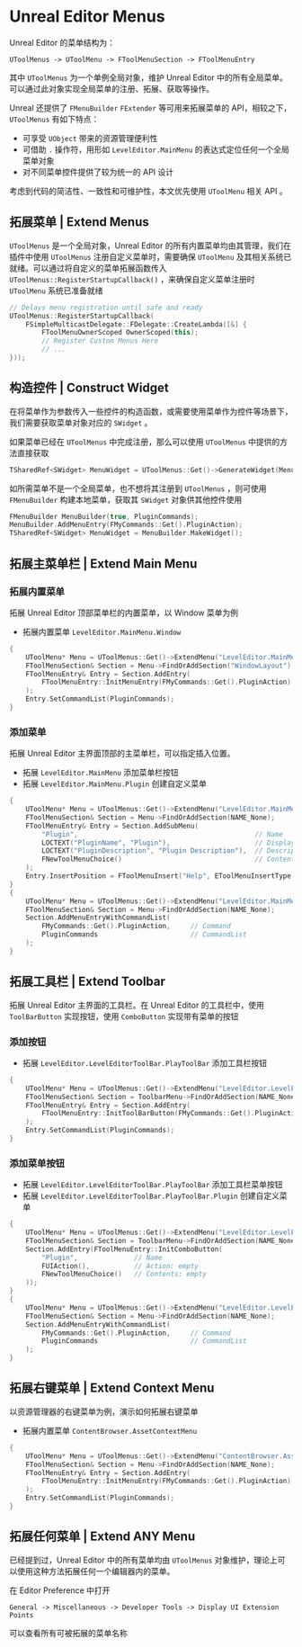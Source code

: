 # Unreal Editor Menus

Unreal Editor 的菜单结构为：

`UToolMenus -> UToolMenu -> FToolMenuSection -> FToolMenuEntry`

其中 `UToolMenus` 为一个单例全局对象，维护 Unreal Editor 中的所有全局菜单。可以通过此对象实现全局菜单的注册、拓展、获取等操作。

Unreal 还提供了 `FMenuBuilder` `FExtender` 等可用来拓展菜单的 API，相较之下，`UToolMenus` 有如下特点：

- 可享受 `UObject` 带来的资源管理便利性
- 可借助 `.` 操作符，用形如 `LevelEditor.MainMenu` 的表达式定位任何一个全局菜单对象
- 对不同菜单控件提供了较为统一的 API 设计

考虑到代码的简洁性、一致性和可维护性，本文优先使用 `UToolMenu` 相关 API 。

## 拓展菜单 | Extend Menus

`UToolMenus` 是一个全局对象，Unreal Editor 的所有内置菜单均由其管理，我们在插件中使用 `UToolMenus` 注册自定义菜单时，需要确保 `UToolMenu` 及其相关系统已就绪。可以通过将自定义的菜单拓展函数传入 `UToolMenus::RegisterStartupCallback()` ，来确保自定义菜单注册时 `UToolMenu` 系统已准备就绪

```cpp
// Delays menu registration until safe and ready
UToolMenus::RegisterStartupCallback(
    FSimpleMulticastDelegate::FDelegate::CreateLambda([&] {
        FToolMenuOwnerScoped OwnerScoped(this);
        // Register Custom Menus Here
        // ...
}));
```

## 构造控件 | Construct Widget

在将菜单作为参数传入一些控件的构造函数，或需要使用菜单作为控件等场景下，我们需要获取菜单对象对应的 `SWidget` 。

如果菜单已经在 `UToolMenus` 中完成注册，那么可以使用 `UToolMenus` 中提供的方法直接获取

```cpp
TSharedRef<SWidget> MenuWidget = UToolMenus::Get()->GenerateWidget(Menu);
```

如所需菜单不是一个全局菜单，也不想将其注册到 `UToolMenus` ，则可使用 `FMenuBuilder` 构建本地菜单，获取其 `SWidget` 对象供其他控件使用

```cpp
FMenuBuilder MenuBuilder(true, PluginCommands);
MenuBuilder.AddMenuEntry(FMyCommands::Get().PluginAction);
TSharedRef<SWidget> MenuWidget = MenuBuilder.MakeWidget();
```

## 拓展主菜单栏 | Extend Main Menu

### 拓展内置菜单

拓展 Unreal Editor 顶部菜单栏的内置菜单，以 Window 菜单为例

- 拓展内置菜单 `LevelEditor.MainMenu.Window`

```cpp
{
    UToolMenu* Menu = UToolMenus::Get()->ExtendMenu("LevelEditor.MainMenu.Window");
    FToolMenuSection& Section = Menu->FindOrAddSection("WindowLayout");
    FToolMenuEntry& Entry = Section.AddEntry(
        FToolMenuEntry::InitMenuEntry(FMyCommands::Get().PluginAction)
    );
    Entry.SetCommandList(PluginCommands);
}
```

### 添加菜单

拓展 Unreal Editor 主界面顶部的主菜单栏，可以指定插入位置。

- 拓展 `LevelEditor.MainMenu` 添加菜单栏按钮
- 拓展 `LevelEditor.MainMenu.Plugin` 创建自定义菜单

```cpp
{
    UToolMenu* Menu = UToolMenus::Get()->ExtendMenu("LevelEditor.MainMenu");
    FToolMenuSection& Section = Menu->FindOrAddSection(NAME_None);
    FToolMenuEntry& Entry = Section.AddSubMenu(
        "Plugin",                                            // Name
        LOCTEXT("PluginName", "Plugin"),                     // Display Name
        LOCTEXT("PluginDescription", "Plugin Description"),  // Descriptions
        FNewToolMenuChoice()                                 // Contents: empty
    );
    Entry.InsertPosition = FToolMenuInsert("Help", EToolMenuInsertType::Before);
}
{
    UToolMenu* Menu = UToolMenus::Get()->ExtendMenu("LevelEditor.MainMenu.Plugin");
    FToolMenuSection& Section = Menu->FindOrAddSection(NAME_None);
    Section.AddMenuEntryWithCommandList(
        FMyCommands::Get().PluginAction,     // Command
        PluginCommands                       // CommandList
    );
}
```

## 拓展工具栏 | Extend Toolbar

拓展 Unreal Editor 主界面的工具栏。在 Unreal Editor 的工具栏中，使用 `ToolBarButton` 实现按钮，使用 `ComboButton` 实现带有菜单的按钮

### 添加按钮

- 拓展 `LevelEditor.LevelEditorToolBar.PlayToolBar` 添加工具栏按钮

```cpp
{
    UToolMenu* Menu = UToolMenus::Get()->ExtendMenu("LevelEditor.LevelEditorToolBar.PlayToolBar");
    FToolMenuSection& Section = ToolbarMenu->FindOrAddSection(NAME_None);
    FToolMenuEntry& Entry = Section.AddEntry(
        FToolMenuEntry::InitToolBarButton(FMyCommands::Get().PluginAction)
    );
    Entry.SetCommandList(PluginCommands);
}
```

### 添加菜单按钮

- 拓展 `LevelEditor.LevelEditorToolBar.PlayToolBar` 添加工具栏菜单按钮
- 拓展 `LevelEditor.LevelEditorToolBar.PlayToolBar.Plugin` 创建自定义菜单

```cpp
{
    UToolMenu* Menu = UToolMenus::Get()->ExtendMenu("LevelEditor.LevelEditorToolBar.PlayToolBar");
    FToolMenuSection& Section = ToolbarMenu->FindOrAddSection(NAME_None);
    Section.AddEntry(FToolMenuEntry::InitComboButton(
        "Plugin",              // Name
        FUIAction(),           // Action: empty
        FNewToolMenuChoice()   // Contents: empty
    ));
}
{
    UToolMenu* Menu = UToolMenus::Get()->ExtendMenu("LevelEditor.LevelEditorToolBar.PlayToolBar.Plugin");
    FToolMenuSection& Section = Menu->FindOrAddSection(NAME_None);
    Section.AddMenuEntryWithCommandList(
        FMyCommands::Get().PluginAction,     // Command
        PluginCommands                       // CommandList
    );
}
```

## 拓展右键菜单 | Extend Context Menu

以资源管理器的右键菜单为例，演示如何拓展右键菜单

- 拓展内置菜单 `ContentBrowser.AssetContextMenu`

```cpp
{
    UToolMenu* Menu = UToolMenus::Get()->ExtendMenu("ContentBrowser.AssetContextMenu");
    FToolMenuSection& Section = Menu->FindOrAddSection(NAME_None);
    FToolMenuEntry& Entry = Section.AddEntry(
        FToolMenuEntry::InitMenuEntry(FMyCommands::Get().PluginAction)
    );
    Entry.SetCommandList(PluginCommands);
}
```

## 拓展任何菜单 | Extend ANY Menu

已经提到过，Unreal Editor 中的所有菜单均由 `UToolMenus` 对象维护，理论上可以使用这种方法拓展任何一个编辑器内的菜单。

在 Editor Preference 中打开

`General -> Miscellaneous -> Developer Tools -> Display UI Extension Points`

可以查看所有可被拓展的菜单名称
